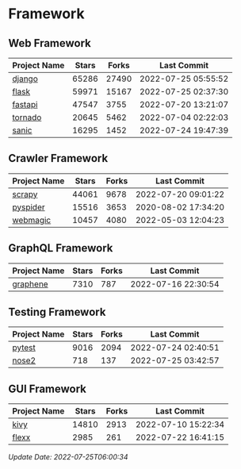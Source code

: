 # Framework

## Web Framework
| Project Name | Stars | Forks | Last Commit |
| ------------ | ----- | ----- | ----------- |
| [django](https://github.com/django/django) | 65286 | 27490 | 2022-07-25 05:55:52 |
| [flask](https://github.com/pallets/flask) | 59971 | 15167 | 2022-07-25 02:37:30 |
| [fastapi](https://github.com/tiangolo/fastapi) | 47547 | 3755 | 2022-07-20 13:21:07 |
| [tornado](https://github.com/tornadoweb/tornado) | 20645 | 5462 | 2022-07-04 02:22:03 |
| [sanic](https://github.com/sanic-org/sanic) | 16295 | 1452 | 2022-07-24 19:47:39 |

## Crawler Framework
| Project Name | Stars | Forks | Last Commit |
| ------------ | ----- | ----- | ----------- |
| [scrapy](https://github.com/scrapy/scrapy) | 44061 | 9678 | 2022-07-20 09:01:22 |
| [pyspider](https://github.com/binux/pyspider) | 15516 | 3653 | 2020-08-02 17:34:20 |
| [webmagic](https://github.com/code4craft/webmagic) | 10457 | 4080 | 2022-05-03 12:04:23 |

## GraphQL Framework
| Project Name | Stars | Forks | Last Commit |
| ------------ | ----- | ----- | ----------- |
| [graphene](https://github.com/graphql-python/graphene) | 7310 | 787 | 2022-07-16 22:30:54 |

## Testing Framework
| Project Name | Stars | Forks | Last Commit |
| ------------ | ----- | ----- | ----------- |
| [pytest](https://github.com/pytest-dev/pytest) | 9016 | 2094 | 2022-07-24 02:40:51 |
| [nose2](https://github.com/nose-devs/nose2) | 718 | 137 | 2022-07-25 03:42:57 |

## GUI Framework
| Project Name | Stars | Forks | Last Commit |
| ------------ | ----- | ----- | ----------- |
| [kivy](https://github.com/kivy/kivy) | 14810 | 2913 | 2022-07-10 15:22:34 |
| [flexx](https://github.com/flexxui/flexx) | 2985 | 261 | 2022-07-22 16:41:15 |

*Update Date: 2022-07-25T06:00:34*